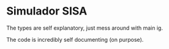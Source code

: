 # Simulador SISA

The types are self explanatory, just mess around with main ig.

The code is incredibly self documenting (on purpose).


